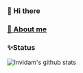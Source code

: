 ### 👋 Hi there 

### [🔗 About me](https://invidam.notion.site/894e81d41d2143858b3d8f976b5fa402)

### ✨Status


![Invidam's github stats](https://github-readme-stats.vercel.app/api?username=Invidam&show_icons=true&theme=radical)
